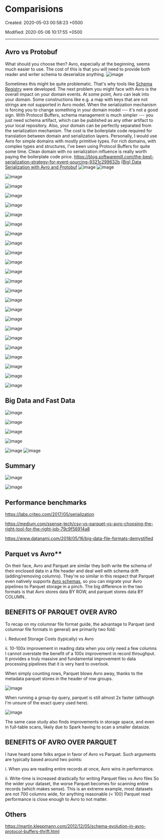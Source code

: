 # Comparisions

Created: 2020-05-03 00:58:23 +0500

Modified: 2020-05-06 10:17:55 +0500

---

## Avro vs Protobuf

What should you choose then? Avro, especially at the beginning, seems much easier to use. The cost of this is that you will need to provide both reader and writer schema to deserialize anything.
![image](media/Comparisions-image1.png)

Sometimes this might be quite problematic. That's why tools like [Schema Registry](https://www.confluent.io/confluent-schema-registry/) were developed.
The next problem you might face with Avro is the overall impact on your domain events. At some point, Avro can leak into your domain. Some constructions like e.g. a map with keys that are not strings are not supported in Avro model. When the serialization mechanism is forcing you to change something in your domain model --- it's not a good sign.
With Protocol Buffers, schema management is much simpler --- you just need schema artifact, which can be published as any other artifact to your local repository. Also, your domain can be perfectly separated from the serialization mechanism. The cost is the boilerplate code required for translation between domain and serialization layers.
Personally, I would use Avro for simple domains with mostly primitive types. For rich domains, with complex types and structures, I've been using Protocol Buffers for quite some time. Clean domain with no serialization influence is really worth paying the boilerplate code price.
<https://blog.softwaremill.com/the-best-serialization-strategy-for-event-sourcing-9321c299632b>
[(Big) Data Serialization with Avro and Protobuf](https://www.slideshare.net/gschmutz/big-data-serialization-with-avro-and-protobuf)
![image](media/Comparisions-image2.png)
![image](media/Comparisions-image3.png)

![image](media/Comparisions-image4.png)

![image](media/Comparisions-image5.png)

![image](media/Comparisions-image6.png)

![image](media/Comparisions-image7.png)

![image](media/Comparisions-image8.png)

![image](media/Comparisions-image9.png)

![image](media/Comparisions-image10.png)

![image](media/Comparisions-image11.png)

![image](media/Comparisions-image12.png)

![image](media/Comparisions-image13.png)

![image](media/Comparisions-image14.png)

![image](media/Comparisions-image15.png)

![image](media/Comparisions-image16.png)

![image](media/Comparisions-image17.png)

![image](media/Comparisions-image18.png)

![image](media/Comparisions-image19.png)

![image](media/Comparisions-image20.png)

![image](media/Comparisions-image21.png)

![image](media/Comparisions-image22.png)

![image](media/Comparisions-image23.png)

![image](media/Comparisions-image24.png)

![image](media/Comparisions-image25.png)

![image](media/Comparisions-image26.png)

## Big Data and Fast Data

![image](media/Comparisions-image27.png)

![image](media/Comparisions-image28.png)

![image](media/Comparisions-image29.png)

![image](media/Comparisions-image30.png)

![image](media/Comparisions-image31.png)
![image](media/Comparisions-image32.png)

## Summary

![image](media/Comparisions-image33.png)

![image](media/Comparisions-image34.png)

## Performance benchmarks

<https://labs.criteo.com/2017/05/serialization>

<https://medium.com/ssense-tech/csv-vs-parquet-vs-avro-choosing-the-right-tool-for-the-right-job-79c9f56914a8>

<https://www.datanami.com/2018/05/16/big-data-file-formats-demystified>

## Parquet vs Avro**

On their face, Avro and Parquet are similar they both write the schema of their enclosed data in a file header and deal well with schema drift (adding/removing columns). They're so similar in this respect that Parquet even natively supports [Avro schemas](https://github.com/apache/parquet-mr#avro), so you can migrate your Avro pipelines to Parquet storage in a pinch.
The big difference in the two formats is that Avro stores data BY ROW, and parquet stores data BY COLUMN..

## BENEFITS OF PARQUET OVER AVRO

To recap on my columnar file format guide, the advantage to Parquet (and columnar file formats in general) are primarily two fold:

i.  Reduced Storage Costs (typically) vs Avro

ii. 10-100x improvement in reading data when you only need a few columns
I cannot overstate the benefit of a 100x improvement in record throughput. It provides a truly massive and fundamental improvement to data processing pipelines that it is very hard to overlook.

When simply counting rows, Parquet blows Avro away, thanks to the metadata parquet stores in the header of row groups.

![image](media/Comparisions-image35.png)

When running a group-by query, parquet is still almost 2x faster (although I'm unsure of the exact query used here).

![image](media/Comparisions-image36.png)

The same case study also finds improvements in storage space, and even in full-table scans, likely due to Spark having to scan a smaller datasize.

## BENEFITS OF AVRO OVER PARQUET

I have heard some folks argue in favor of Avro vs Parquet. Such arguments are typically based around two points:

i.  When you are reading entire records at once, Avro wins in performance.

ii. Write-time is increased drastically for writing Parquet files vs Avro files
So the wider your dataset, the worse Parquet becomes for scanning entire records (which makes sense). This is an extreme example, most datasets are not 700 columns wide, for anything reasonable (< 100) Parquet read performance is close enough to Avro to not matter.

## Others

<https://martin.kleppmann.com/2012/12/05/schema-evolution-in-avro-protocol-buffers-thrift.html>
